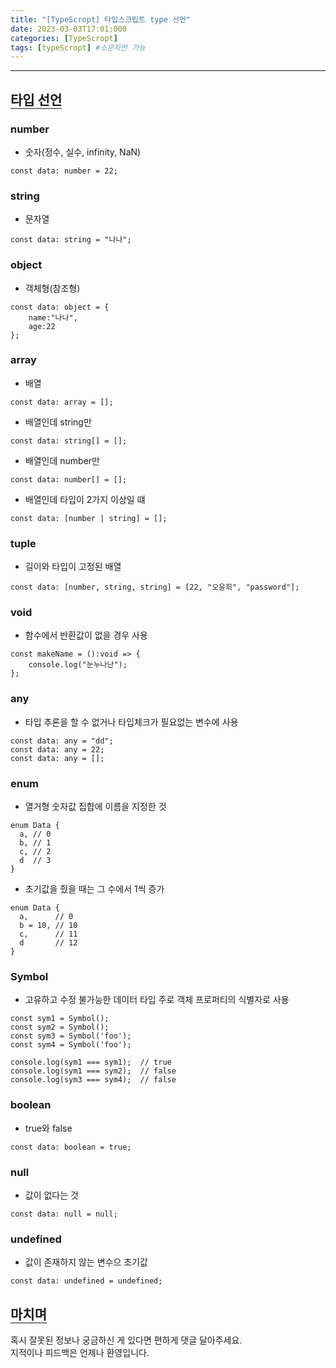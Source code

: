 ```yaml
---
title: "[TypeScropt] 타입스크립트 type 선언"
date: 2023-03-03T17:01:000
categories: [TypeScropt]
tags: [typeScropt] #소문자만 가능
---
```


---



## <b style="border-bottom:2px solid gray">타입 선언</b>

### <b>number</b>

- 숫자(정수, 실수, infinity, NaN)

```tsx
const data: number = 22;
```

### <b>string</b>

- 문자열

```tsx
const data: string = "나나";
```

### <b>object</b>

- 객체형(참조형)

```tsx
const data: object = {
    name:"나나",
    age:22
};
```

### <b>array</b>

- 배열

```tsx
const data: array = [];
```

- 배열인데 string만

```tsx
const data: string[] = [];
```

- 배열인데 number만

```tsx
const data: number[] = [];
```

- 배열인데 타입이 2가지 이상일 떄

```tsx
const data: [number | string] = [];
```

### <b>tuple</b>

- 길이와 타입이 고정된 배열

```tsx
const data: [number, string, string] = [22, "오윤희", "password"];
```

### <b>void</b>

- 함수에서 반환값이 없을 경우 사용

```tsx 
const makeName = ():void => {
    console.log("눈누나난");
};
```

### <b>any</b>

- 타입 추론을 할 수 없거나 타입체크가 필요없는 변수에 사용

```tsx 
const data: any = "dd";
const data: any = 22;
const data: any = [];
```

### <b>enum</b>

- 열거형 숫자값 집합에 이름을 지정한 것

```tsx 
enum Data {
  a, // 0
  b, // 1
  c, // 2
  d  // 3
}
```

- 초기값을 줬을 때는 그 수에서 1씩 증가

```tsx 
enum Data {
  a,      // 0
  b = 10, // 10
  c,      // 11
  d       // 12
}
```

### <b>Symbol</b>

- 고유하고 수정 불가능한 데이터 타입 주로 객체 프로퍼티의 식별자로 사용

```tsx
const sym1 = Symbol();
const sym2 = Symbol();
const sym3 = Symbol('foo');
const sym4 = Symbol('foo');

console.log(sym1 === sym1);  // true
console.log(sym1 === sym2);  // false
console.log(sym3 === sym4);  // false
```

### <b>boolean</b>

- true와 false

```tsx
const data: boolean = true;
```

### <b>null</b>

- 값이 없다는 것

```tsx
const data: null = null;
```

### <b>undefined</b>

- 값이 존재하지 않는 변수으 초기값

```tsx
const data: undefined = undefined;
```

## <b style="border-bottom:2px solid gray"><b>마치며</b></b>
<P>혹시 잘못된 정보나 궁금하신 게 있다면 편하게 댓글 달아주세요.<br/>
지적이나 피드백은 언제나 환영입니다.</p>
